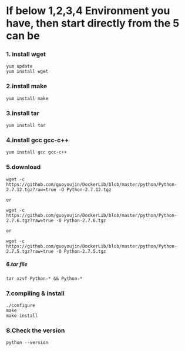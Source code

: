 # If below 1,2,3,4 Environment you have, then start directly from the 5 can be
### 1. install wget
```shell
yum update
yum install wget
```

### 2.install make
```shell
yum install make
```

### 3.install tar
```shell
yum install tar
```

### 4.install gcc gcc-c++
```shell
yum install gcc gcc-c++
```

### 5.download
```shell
wget -c https://github.com/guoyoujin/DockerLib/blob/master/python/Python-2.7.12.tgz?raw=true -O Python-2.7.12.tgz

or

wget -c https://github.com/guoyoujin/DockerLib/blob/master/python/Python-2.7.6.tgz?raw=true -O Python-2.7.6.tgz

or

wget -c https://github.com/guoyoujin/DockerLib/blob/master/python/Python-2.7.5.tgz?raw=true -O Python-2.7.5.tgz
```

##### 6.tar file
```shell
tar xzvf Python-* && Python-*
```

### 7.compiling & install
```shell
./configure
make
make install
```

### 8.Check the version
```
python --version
```